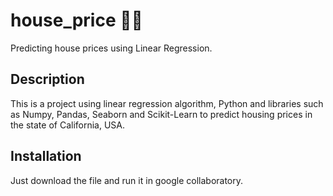 # house_price 🏡🌉
Predicting house prices using Linear Regression.
 
## Description
This is a project using linear regression algorithm, Python and libraries such as Numpy, Pandas, Seaborn and Scikit-Learn to predict housing prices in the state of California, USA.

## Installation
Just download the file and run it in google collaboratory.
